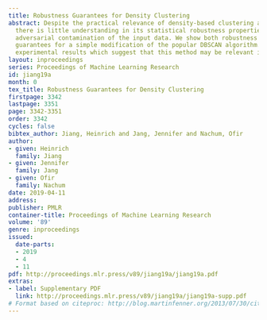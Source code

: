```yaml
---
title: Robustness Guarantees for Density Clustering
abstract: Despite the practical relevance of density-based clustering algorithms,
  there is little understanding in its statistical robustness properties under possibly
  adversarial contamination of the input data. We show both robustness and consistency
  guarantees for a simple modification of the popular DBSCAN algorithm. We then give
  experimental results which suggest that this method may be relevant in practice.
layout: inproceedings
series: Proceedings of Machine Learning Research
id: jiang19a
month: 0
tex_title: Robustness Guarantees for Density Clustering
firstpage: 3342
lastpage: 3351
page: 3342-3351
order: 3342
cycles: false
bibtex_author: Jiang, Heinrich and Jang, Jennifer and Nachum, Ofir
author:
- given: Heinrich
  family: Jiang
- given: Jennifer
  family: Jang
- given: Ofir
  family: Nachum
date: 2019-04-11
address: 
publisher: PMLR
container-title: Proceedings of Machine Learning Research
volume: '89'
genre: inproceedings
issued:
  date-parts:
  - 2019
  - 4
  - 11
pdf: http://proceedings.mlr.press/v89/jiang19a/jiang19a.pdf
extras:
- label: Supplementary PDF
  link: http://proceedings.mlr.press/v89/jiang19a/jiang19a-supp.pdf
# Format based on citeproc: http://blog.martinfenner.org/2013/07/30/citeproc-yaml-for-bibliographies/
---
```

